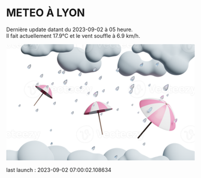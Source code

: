 # METEO À LYON

Dernière update datant du 2023-09-02 à 05 heure.  
Il fait actuellement 17.9°C et le vent souffle à 6.9 km/h.      

![](./.github/rain.png)

last launch : 2023-09-02 07:00:02.108634
